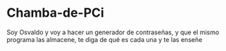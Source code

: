 # Chamba-de-PCi
Soy Osvaldo y voy a hacer un generador de contraseñas, y que el mismo programa las almacene, te diga de qué es cada una y te las enseñe
